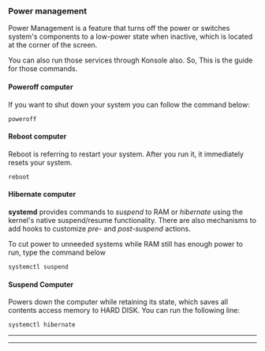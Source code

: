 
### Power management
Power Management is a feature that turns off the power or switches system's components to a low-power state when inactive, which is located at the corner of the screen.

You can also run those services through Konsole also. So, This is the guide for those commands.

#### Poweroff computer

If you want to shut down your system you can follow the command below:
```
poweroff    
```
#### Reboot computer
Reboot is referring to restart your system. After you run it, it immediately resets your system.
```
reboot  
```
#### Hibernate computer
**systemd** provides commands to *suspend* to RAM or *hibernate* using the kernel's native suspend/resume functionality. There are also mechanisms to add hooks to customize *pre-* and *post-suspend* actions.

To cut power to unneeded systems while RAM still has enough power to run, type the command below
```
systemctl suspend
```
#### Suspend Computer
Powers down the computer while retaining its state, which saves all contents access memory to HARD DISK. You can run the following line:
```
systemctl hibernate
```
----
----
